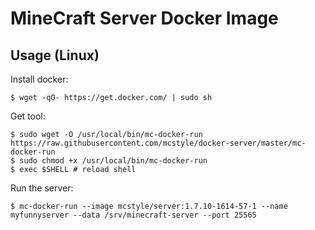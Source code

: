 # MineCraft Server Docker Image

## Usage (Linux)

Install docker:

    $ wget -qO- https://get.docker.com/ | sudo sh

Get tool:

    $ sudo wget -O /usr/local/bin/mc-docker-run https://raw.githubusercontent.com/mcstyle/docker-server/master/mc-docker-run
    $ sudo chmod +x /usr/local/bin/mc-docker-run
    $ exec $SHELL # reload shell

Run the server:
    
    $ mc-docker-run --image mcstyle/server:1.7.10-1614-57-1 --name myfunnyserver --data /srv/minecraft-server --port 25565  
